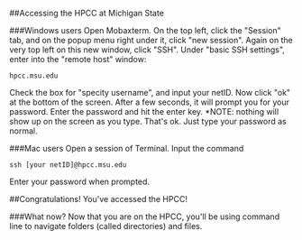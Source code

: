 ##Accessing the HPCC at Michigan State

###Windows users
Open Mobaxterm.
On the top left, click the "Session" tab, and on the popup menu right under it, click "new session". 
Again on the very top left on this new window, click "SSH". 
Under "basic SSH settings", enter into the "remote host" window:

```
hpcc.msu.edu
```

Check the box for "specity username", and input your netID. Now click "ok" at the bottom of the screen. 
After a few seconds, it will prompt you for your password. Enter the password and hit the enter key. *NOTE: nothing will show up on the screen as you type. That's ok. Just type your password as normal.


###Mac users
Open a session of Terminal.
Input the command

```
ssh [your netID]@hpcc.msu.edu
```

Enter your password when prompted.

##Congratulations! You've accessed the HPCC!

###What now?
Now that you are on the HPCC, you'll be using command line to navigate folders (called directories) and files. 
